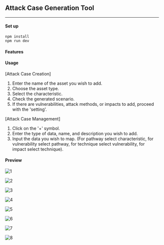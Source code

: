 ## Attack Case Generation Tool

---

#### Set up

```
npm install
npm run dev
```

#### Features


#### Usage
[Attack Case Creation]
1. Enter the name of the asset you wish to add.
2. Choose the asset type.
3. Select the characteristic.
4. Check the generated scenario.
5. If there are vulnerabilities, attack methods, or impacts to add, proceed with the 'setting'.

[Attack Case Management]
1. Click on the '+' symbol.
2. Enter the type of data, name, and description you wish to add.
3. Input the data you wish to map. (For pathway select characteristic, for vulnerability select pathway, for technique select vulnerability, for impact select technique).

#### Preview
![1](preview/1.png)

![2](preview/2.png)

![3](preview/3.png)

![4](preview/4.png)

![5](preview/5.png)

![6](preview/6.png)

![7](preview/7.png)

![8](preview/8.png)
